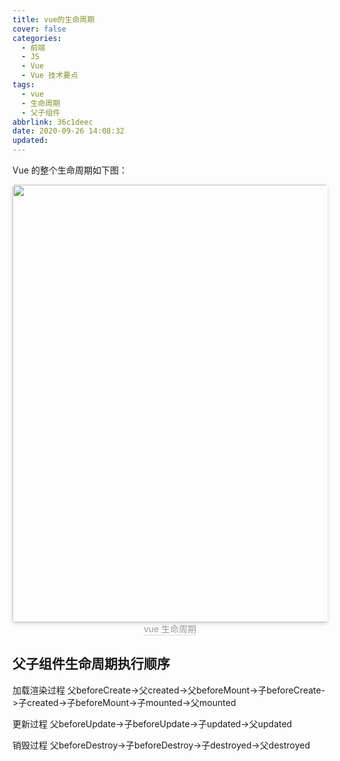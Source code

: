 ```yaml
---
title: vue的生命周期
cover: false
categories:
  - 前端
  - JS
  - Vue
  - Vue 技术要点
tags:
  - vue
  - 生命周期
  - 父子组件
abbrlink: 36c1deec
date: 2020-09-26 14:08:32
updated:
---
```

Vue 的整个生命周期如下图：
<center>
    <img style="border-radius: 0.3125em;
    box-shadow: 0 2px 4px 0 rgba(34,36,38,.12),0 2px 10px 0 rgba(34,36,38,.08);display:inline;margin:0" 
    src="https://cdn.jsdelivr.net/gh/DSzhongweizi/Resources/article/vue-lifecycle.png" width=700 />
    <br>
    <div style="color:orange; border-bottom: 1px solid #d9d9d9;
    display: inline-block;
    color: #999;">vue 生命周期</div>
</center>

## 父子组件生命周期执行顺序
加载渲染过程
父beforeCreate->父created->父beforeMount->子beforeCreate->子created->子beforeMount->子mounted->父mounted

更新过程
父beforeUpdate->子beforeUpdate->子updated->父updated

销毁过程
父beforeDestroy->子beforeDestroy->子destroyed->父destroyed
